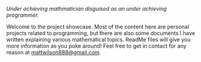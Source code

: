 *Under achieving mathmatician disguised as an under achieving programmer.*

Welcome to the project showcase. Most of the content here are personal projects related to programming, but there are also some documents I have written explaining various mathematical topics. ReadMe files will give you more information as you poke around! Feel free to get in contact for any reason at mattwilson888@gmail.com.
